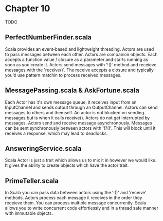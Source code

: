 # Chapter 10
TODO

## PerfectNumberFinder.scala
Scala provides an event-based and lightweight threading. Actors are used to pass messages between each other. Actors are companion objects. Each accepts a function value / closure as a parameter and starts running as soon as you create it. Actors send messages with '!()' method and receieve messages with the 'receive()'. The receive accepts a closure and typically you'd use pattern matchin to process received messages.

## MessagePassing.scala & AskFortune.scala
Each Actor has it's own message queue, it receives input from an InputChannel and sends output through an OutputChannel. Actors can send messages to others and themself. An actor is not blocked on sending messages but is when it calls receive(). Actors do not get interrupted by messages.
Actors send and receive message asynchronously. Messages can be sent synchronously between actors with '!?()'. This will block until it receives a response, which may lead to deadlocks.

## AnsweringService.scala
Scala Actor is just a trait which allows us to mix it in however we would like. It gives the ability to create objects which have the actor trait.

## PrimeTeller.scala
In Scala you can pass data between actors using the '!()' and 'receive' methods. Actors process each message it receives in the order they receieve them. You can process multiple message concurrently. Scala allows you to write concurrent code effortlessly and in a thread safe manner with immutable objects.
